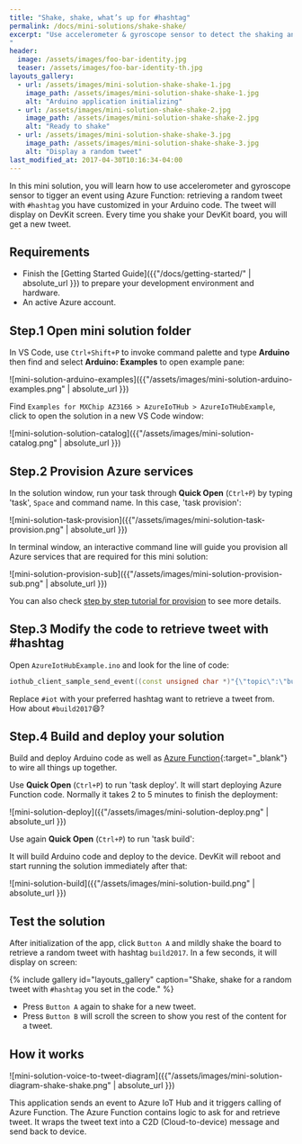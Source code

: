 ```yaml
---
title: "Shake, shake, what’s up for #hashtag"
permalink: /docs/mini-solutions/shake-shake/
excerpt: "Use accelerometer & gyroscope sensor to detect the shaking and a simple Azure Function app for getting a random tweet with #hashtag.
"
header:
  image: /assets/images/foo-bar-identity.jpg
  teaser: /assets/images/foo-bar-identity-th.jpg
layouts_gallery:
  - url: /assets/images/mini-solution-shake-shake-1.jpg
    image_path: /assets/images/mini-solution-shake-shake-1.jpg
    alt: "Arduino application initializing"
  - url: /assets/images/mini-solution-shake-shake-2.jpg
    image_path: /assets/images/mini-solution-shake-shake-2.jpg
    alt: "Ready to shake"
  - url: /assets/images/mini-solution-shake-shake-3.jpg
    image_path: /assets/images/mini-solution-shake-shake-3.jpg
    alt: "Display a random tweet"
last_modified_at: 2017-04-30T10:16:34-04:00
---
```


In this mini solution, you will learn how to use accelerometer and gyroscope sensor to tigger an event using Azure Function: retrieving a random tweet with `#hashtag` you have customized in your Arduino code. The tweet will display on DevKit screen. Every time you shake your DevKit board, you will get a new tweet.

## Requirements

* Finish the [Getting Started Guide]({{"/docs/getting-started/" | absolute_url }}) to prepare your development environment and hardware.
* An active Azure account.

## Step.1 Open mini solution folder

In VS Code, use `Ctrl+Shift+P` to invoke command palette and type **Arduino** then find and select **Arduino: Examples** to open example pane:

![mini-solution-arduino-examples]({{"/assets/images/mini-solution-arduino-examples.png" | absolute_url }})

Find `Examples for MXChip AZ3166 > AzureIoTHub > AzureIoTHubExample`, click to open the solution in a new VS Code window:

![mini-solution-solution-catalog]({{"/assets/images/mini-solution-catalog.png" | absolute_url }})

## Step.2 Provision Azure services

In the solution window, run your task through **Quick Open** (`Ctrl+P`) by typing 'task', `Space` and command name. In this case, 'task provision':

![mini-solution-task-provision]({{"/assets/images/mini-solution-task-provision.png" | absolute_url }})

In terminal window, an interactive command line will guide you provision all Azure services that are required for this mini solution:

![mini-solution-provision-sub]({{"/assets/images/mini-solution-provision-sub.png" | absolute_url }})

You can also check [step by step tutorial for provision](/azure-iot-developer-kit/solutions/common/provision-step-by-step.html) to see more details.

## Step.3 Modify the code to retrieve tweet with #hashtag

Open `AzureIotHubExample.ino` and look for the line of code:

```cpp
iothub_client_sample_send_event((const unsigned char *)"{\"topic\":\"build2017\", \"DeviceID\":\"myDevice1\"}");
```

Replace `#iot` with your preferred hashtag want to retrieve a tweet from. How about `#build2017`:smile:?

## Step.4 Build and deploy your solution

Build and deploy Arduino code as well as [Azure Function](https://azure.microsoft.com/en-us/services/functions/){:target="_blank"} to wire all things up together.

Use **Quick Open** (`Ctrl+P`) to run 'task deploy'. It will start deploying Azure Function code. Normally it takes 2 to 5 minutes to finish the deployment:

![mini-solution-deploy]({{"/assets/images/mini-solution-deploy.png" | absolute_url }})

Use again **Quick Open** (`Ctrl+P`) to run 'task build':

It will build Arduino code and deploy to the device. DevKit will reboot and start running the solution immediately after that:

![mini-solution-build]({{"/assets/images/mini-solution-build.png" | absolute_url }})

## Test the solution

After initialization of the app, click `Button A` and mildly shake the board to retrieve a random tweet with hashtag `build2017`. In a few seconds, it will display on screen:

{% include gallery id="layouts_gallery" caption="Shake, shake for a random tweet with `#hashtag` you set in the code." %}

- Press `Button A` again to shake for a new tweet.
- Press `Button B` will scroll the screen to show you rest of the content for a tweet.

## How it works

![mini-solution-voice-to-tweet-diagram]({{"/assets/images/mini-solution-diagram-shake-shake.png" | absolute_url }})

This application sends an event to Azure IoT Hub and it triggers calling of Azure Function. The Azure Function contains logic to ask for and retrieve tweet. It wraps the tweet text into a C2D (Cloud-to-device) message and send back to device.

